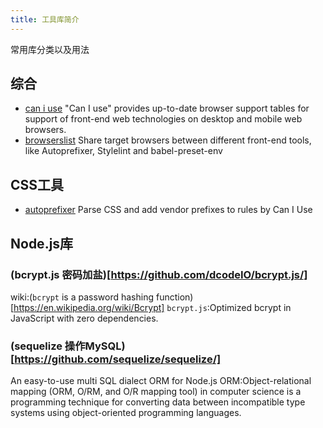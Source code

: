 ```yaml
---
title: 工具库简介
---
```

常用库分类以及用法 
<!-- more -->
## 综合
- [can i use](https://caniuse.com/) 
"Can I use" provides up-to-date browser support tables for support of front-end web technologies on desktop and mobile web browsers.
- [browserslist](https://github.com/browserslist/browserslist)
Share target browsers between different front-end tools, like Autoprefixer, Stylelint and babel-preset-env
## CSS工具
- [autoprefixer](https://github.com/postcss/autoprefixer)
Parse CSS and add vendor prefixes to rules by Can I Use
## Node.js库
### (bcrypt.js 密码加盐)[https://github.com/dcodeIO/bcrypt.js/]
wiki:(`bcrypt` is a password hashing function)[https://en.wikipedia.org/wiki/Bcrypt]
`bcrypt.js`:Optimized bcrypt in JavaScript with zero dependencies.
### (sequelize 操作MySQL)[https://github.com/sequelize/sequelize/]
An easy-to-use multi SQL dialect ORM for Node.js 
ORM:Object-relational mapping (ORM, O/RM, and O/R mapping tool) in computer science is a programming technique for converting data between incompatible type systems using object-oriented programming languages. 